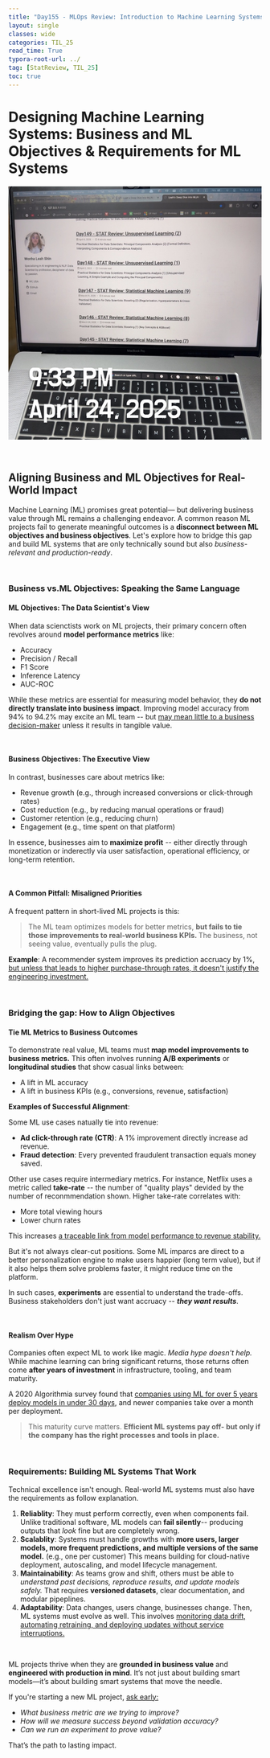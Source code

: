 ```yaml
---
title: "Day155 - MLOps Review: Introduction to Machine Learning Systems Design (1)"
layout: single
classes: wide
categories: TIL_25
read_time: True
typora-root-url: ../
tag: [StatReview, TIL_25]
toc: true 
---
```


# Designing Machine Learning Systems: Business and ML Objectives & Requirements for ML Systems

![B65CCA9F-5544-454F-87DB-73820968B8AD_1_105_c](../../images/2025-04-24-TIL25_Day155/B65CCA9F-5544-454F-87DB-73820968B8AD_1_105_c.jpeg)

<br>

## Aligning Business and ML Objectives for Real-World Impact

Machine Learning (ML) promises great potential— but delivering business value through ML remains a challenging endeavor. A common reason ML projects fail to generate meaningful outcomes is a **disconnect between ML objectives and business objectives**. Let's explore how to bridge this gap and build ML systems that are only technically sound but also *business-relevant and production-ready*.

 <br>

### Business vs.ML Objectives: Speaking the Same Language

#### ML Objectives: The Data Scientist's View

When data scienctists work on ML projects, their primary concern often revolves around **model performance metrics** like:

- Accuracy
- Precision / Recall
- F1 Score
- Inference Latency
- AUC-ROC

While these metrics are essential for measuring model behavior, they **do not directly translate into business impact**. Improving model accuracy from 94% to 94.2% may excite an ML team -- but <u>may mean little to a business decision-maker</u> unless it results in tangible value. 

<br>

#### Business Objectives: The Executive View

In contrast, businesses care about metrics like:

- Revenue growth (e.g., through increased conversions or click-through rates)
- Cost reduction (e.g., by reducing manual operations or fraud)
- Customer retention (e.g., reducing churn)
- Engagement (e.g., time spent on that platform)

In essence, businesses aim to **maximize profit** -- either directly through monetization or inderectly via user satisfaction, operational efficiency, or long-term retention.

<br>

#### A Common Pitfall: Misaligned Priorities

A frequent pattern in short-lived ML projects is this:

> The ML team optimizes models for better metrics, <b>but fails to tie those improvements to real-world business KPIs. </b>The business, not seeing value, eventually pulls the plug.

**Example**: A recommender system improves its prediction accruacy by 1%, <u>but unless that leads to higher purchase-through rates, it doesn't justify the engineering investment.</u>

<br>

### Bridging the gap: How to Align Objectives

#### Tie ML Metrics to Business Outcomes

To demonstrate real value, ML teams must **map model improvements to business metrics.** This often involves running **A/B experiments** or **longitudinal studies** that show casual links between:

- A lift in ML accuracy
- A lift in business KPIs (e.g., conversions, revenue, satisfaction)

**Examples of Successful Alignment**:

Some ML use cases natually tie into revenue:

- **Ad click-through rate (CTR)**: A 1% improvement directly increase ad revenue.
- **Fraud detection**: Every prevented fraudulent transaction equals money saved.

Other use cases require intermediary metrics. For instance, Netflix uses a metric called **take-rate** -- the number of "quality plays" devided by the number of reconmmendation shown. Higher take-rate correlates with:

- More total viewing hours
- Lower churn rates

This increases <u>a traceable link from model performance to revenue stability.</u>

But it's not always clear-cut positions. Some ML imparcs are direct to a better personalization engine to make users happier (long term value), but if it also helps them solve problems faster, it might reduce time on the platform. 

In such cases, **experiments** are essential to understand the trade-offs. Business stakeholders don't just want accruacy -- ***they want results***.

<Br>

#### Realism Over Hype

Companies often expect ML to work like magic. *Media hype doesn't help.* While machine learning can bring significant returns, those returns often come **after years of investment** in infrastructure, tooling, and team maturity.

A 2020 Algorithmia survey found that <u>companies using ML for over 5 years deploy models in under 30 days</u>, and newer companies take over a month per deployment. 

> This maturity curve matters. <b>Efficient ML systems pay off- but only if the company has the right processes and tools in place.</b>

<br>

### Requirements: Building ML Systems That Work

Technical excellence isn't enough. Real-world ML systems must also have the requirements as follow explanation.

1. **Reliablity**: They must perform correctly, even when components fail. Unlike traditional software, ML models can **fail silently**-- producing outputs that *look* fine but are completely wrong.
2. **Scalablity**: Systems must handle growths with **more users, larger models, more frequent predictions, and multiple versions of the same model.** (e.g., one per customer) This means building for cloud-native deployment, autoscaling, and model lifecycle management.
3. **Maintainability**: As teams grow and shift, others must be able to *understand past decisions, reproduce results, and update models safely.* That requires **versioned datasets**, clear documentation, and modular pipeplines.
4. **Adaptability**: Data changes, users change, businesses change. Then, ML systems must evolve as well. This involves <u>monitoring data drift, automating retraining, and deploying updates without service interruptions.</u>

<br>

ML projects thrive when they are **grounded in business value** and **engineered with production in mind**. It’s not just about building smart models—it’s about building smart systems that move the needle.

If you're starting a new ML project, <u>ask early:</u>

- *What business metric are we trying to improve?*
- *How will we measure success beyond validation accuracy?*
- *Can we run an experiment to prove value?*

That’s the path to lasting impact.

<br><br>
